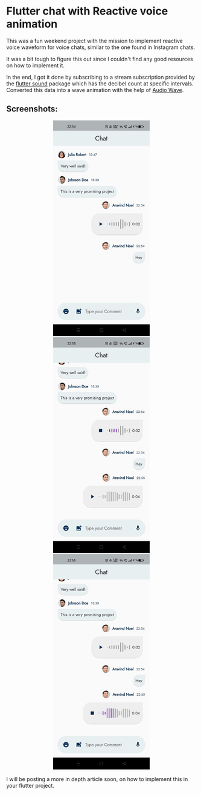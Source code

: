 # Flutter chat with Reactive voice animation

This was a fun weekend project with the mission to implement reactive voice waveform for voice chats, similar to the one found in Instagram chats.

It was a bit tough to figure this out since I couldn't find any good resources on how to implement it.

In the end, I got it done by subscribing to a stream subscription provided by the [flutter sound](https://pub.dev/packages/flutter_sound) package which has the decibel count at specific intervals. Converted this data into a wave animation with the help of [Audio Wave](https://pub.dev/packages/audio_wave).

## Screenshots:
<p align="center">
  <img src="screenshots/1.jpg" width="256" hspace="4">
  <img src="screenshots/2.jpg" width="256" hspace="4">
  <img src="screenshots/3.jpg" width="256" hspace="4">
</p>
I will be posting a more in depth article soon, on how to implement this in your flutter project.
